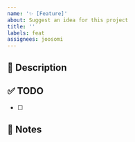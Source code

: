 ```yaml
---
name: '✨ [Feature]'
about: Suggest an idea for this project
title: ''
labels: feat
assignees: joosomi
---
```


## 🚀 Description

## ✅ TODO

- [ ]

## 📢 Notes
